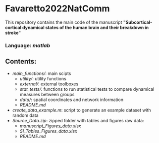 # Favaretto2022NatComm
This repository contains the main code of the manuscript **"Subcortical-cortical dynamical states of the human brain and their breakdown in stroke"**
### Language: *matlab*

## Contents:

- *main_functions/*: main scipts 
    - *utility/*: utility functions
    - *external/*: external toolboxes 
    - *stat_tests/:* functions to run statistical tests to compare dynamical measures between groups
    - *data/*: spatial coordinates and network information
    - *README.md*
- *create_data_example.m*: script to generate an example dataset with random data
- *Source_Data.zip*: zipped folder with tables and figures raw data:
    - *manuscript_Figures_data.xlsx*
    - *SI_Tables_Figures_data.xlsx*
    - *README.md*
